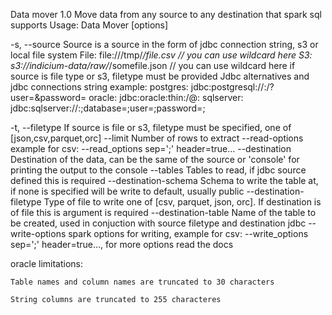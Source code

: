 Data mover 1.0 Move data from any source to any destination that spark sql supports
Usage: Data Mover [options]

  -s, --source <value>
                       Source is a source in the form of jdbc connection string, s3 or local file system
                       File:
                          file:///tmp/*/file.csv            // you can use wildcard here
                       S3:
                          s3://indicium-data/raw/*/somefile.json  // you can use wildcard here
                       if source is file type or s3, filetype must be provided
                       Jdbc alternatives and jdbc connections string example:
                          postgres:  jdbc:postgresql://<host>:<port>/<database>?user=<user>&password=<password>
                          oracle:    jdbc:oracle:thin:<user>/<password>@<host>:<port>
                          sqlserver: jdbc:sqlserver://<host>:<port>;database=<database>;user=<user>;password=<password>;


  -t, --filetype <value>   If source is file or s3, filetype must be specified, one of [json,csv,parquet,orc]
  --limit <value>          Number of rows to extract
  --read-options <value>   example for csv: --read_options sep=';' header=true...
  --destination <value>    Destination of the data, can be the same of the source or 'console' for printing the output to the console
  --tables <value>         Tables to read, if jdbc source defined this is required
  --destination-schema <value>
                           Schema to write the table at, if none is specified will be write to default, usually public
  --destination-filetype <value>
                           Type of file to write one of [csv, parquet, json, orc]. If destination is of file this is argument is required
  --destination-table <value>
                           Name of the table to be created, used in conjuction with source filetype and destination jdbc
  --write-options <value>  spark options for writing, example for csv: --write_options sep=';' header=true..., for more options read the docs


oracle limitations:

    Table names and column names are truncated to 30 characters

    String columns are truncated to 255 characteres
